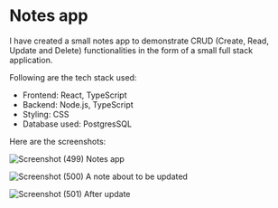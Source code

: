 <h1>Notes app</h1>

<p>I have created a small notes app to demonstrate CRUD (Create, Read, Update and Delete) functionalities in the form of a small full stack application.</p>
<p>Following are the tech stack used:
<ul>
  <li>Frontend: React, TypeScript</li>
  <li>Backend: Node.js, TypeScript</li>
  <li>Styling: CSS</li>
  <li>Database used: PostgresSQL</li>
</ul></p>

<p>Here are the screenshots:</p>

![Screenshot (499)](https://github.com/user-attachments/assets/cc21880c-8a3c-4fd3-ab77-7db7a1f9af46)
Notes app


![Screenshot (500)](https://github.com/user-attachments/assets/84d4a60c-68ae-42a0-b8da-5b359c6863f0)
A note about to be updated


![Screenshot (501)](https://github.com/user-attachments/assets/18e47493-f959-4c18-a186-f917376987f0)
After update
